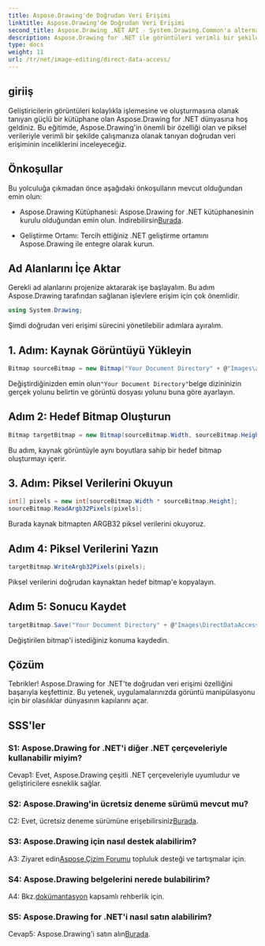 ```yaml
---
title: Aspose.Drawing'de Doğrudan Veri Erişimi
linktitle: Aspose.Drawing'de Doğrudan Veri Erişimi
second_title: Aspose.Drawing .NET API - System.Drawing.Common'a alternatif
description: Aspose.Drawing for .NET ile görüntüleri verimli bir şekilde değiştirmeyi öğrenin. Adım adım kılavuzumuzla doğrudan veri erişimine dalın.
type: docs
weight: 11
url: /tr/net/image-editing/direct-data-access/
---
```

## giriiş

Geliştiricilerin görüntüleri kolaylıkla işlemesine ve oluşturmasına olanak tanıyan güçlü bir kütüphane olan Aspose.Drawing for .NET dünyasına hoş geldiniz. Bu eğitimde, Aspose.Drawing'in önemli bir özelliği olan ve piksel verileriyle verimli bir şekilde çalışmanıza olanak tanıyan doğrudan veri erişiminin inceliklerini inceleyeceğiz.

## Önkoşullar

Bu yolculuğa çıkmadan önce aşağıdaki önkoşulların mevcut olduğundan emin olun:

-  Aspose.Drawing Kütüphanesi: Aspose.Drawing for .NET kütüphanesinin kurulu olduğundan emin olun. İndirebilirsin[Burada](https://releases.aspose.com/drawing/net/).

- Geliştirme Ortamı: Tercih ettiğiniz .NET geliştirme ortamını Aspose.Drawing ile entegre olarak kurun.

## Ad Alanlarını İçe Aktar

Gerekli ad alanlarını projenize aktararak işe başlayalım. Bu adım Aspose.Drawing tarafından sağlanan işlevlere erişim için çok önemlidir.

```csharp
using System.Drawing;
```

Şimdi doğrudan veri erişimi sürecini yönetilebilir adımlara ayıralım.

## 1. Adım: Kaynak Görüntüyü Yükleyin

```csharp
Bitmap sourceBitmap = new Bitmap("Your Document Directory" + @"Images\aspose_logo.png");
```

 Değiştirdiğinizden emin olun`"Your Document Directory"`belge dizininizin gerçek yolunu belirtin ve görüntü dosyası yolunu buna göre ayarlayın.

## Adım 2: Hedef Bitmap Oluşturun

```csharp
Bitmap targetBitmap = new Bitmap(sourceBitmap.Width, sourceBitmap.Height, System.Drawing.Imaging.PixelFormat.Format32bppPArgb);
```

Bu adım, kaynak görüntüyle aynı boyutlara sahip bir hedef bitmap oluşturmayı içerir.

## 3. Adım: Piksel Verilerini Okuyun

```csharp
int[] pixels = new int[sourceBitmap.Width * sourceBitmap.Height];
sourceBitmap.ReadArgb32Pixels(pixels);
```

Burada kaynak bitmapten ARGB32 piksel verilerini okuyoruz.

## Adım 4: Piksel Verilerini Yazın

```csharp
targetBitmap.WriteArgb32Pixels(pixels);
```

Piksel verilerini doğrudan kaynaktan hedef bitmap'e kopyalayın.

## Adım 5: Sonucu Kaydet

```csharp
targetBitmap.Save("Your Document Directory" + @"Images\DirectDataAccess_out.png");
```

Değiştirilen bitmap'i istediğiniz konuma kaydedin.

## Çözüm

Tebrikler! Aspose.Drawing for .NET'te doğrudan veri erişimi özelliğini başarıyla keşfettiniz. Bu yetenek, uygulamalarınızda görüntü manipülasyonu için bir olasılıklar dünyasının kapılarını açar.

## SSS'ler

### S1: Aspose.Drawing for .NET'i diğer .NET çerçeveleriyle kullanabilir miyim?

Cevap1: Evet, Aspose.Drawing çeşitli .NET çerçeveleriyle uyumludur ve geliştiricilere esneklik sağlar.

### S2: Aspose.Drawing'in ücretsiz deneme sürümü mevcut mu?

 C2: Evet, ücretsiz deneme sürümüne erişebilirsiniz[Burada](https://releases.aspose.com/).

### S3: Aspose.Drawing için nasıl destek alabilirim?

 A3: Ziyaret edin[Aspose.Çizim Forumu](https://forum.aspose.com/c/diagram/17) topluluk desteği ve tartışmalar için.

### S4: Aspose.Drawing belgelerini nerede bulabilirim?

A4: Bkz.[dokümantasyon](https://reference.aspose.com/drawing/net/) kapsamlı rehberlik için.

### S5: Aspose.Drawing for .NET'i nasıl satın alabilirim?

 Cevap5: Aspose.Drawing'i satın alın[Burada](https://purchase.aspose.com/buy).